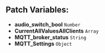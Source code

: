 ## Patch Variables:

* __audio_switch_bool__ ```Number```
* __CurrentAllValuesAllClients__ ```Array```
* __MQTT_broker_status__ ```String```
* __MQTT_Settings__ ```Object```

